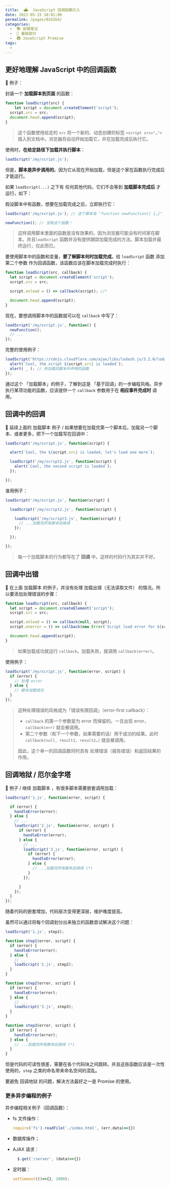 ```yaml
---
title:  ⛴  JavaScript 回调函数引入
date: 2022-05-15 10:01:00
permalink: /pages/0241b4/
categories:
  -  📚 前端笔记
  -  🚶 基础部分
  -  🚇 JavaScript Promise
tags:
  - 
---
```

## 更好地理解 JavaScript 中的回调函数

🌰 例子：

封装一个 **加载脚本到页面** 的函数：
```js
function loadScript(src) {
	let script = document.createElement('script');
  script.src = src;
  document.head.append(script);
}
```

> 这个函数使用给定的 `src` 将一个新的、动态创建的标签 `<script src="…">` 插入到文档中。浏览器将自动开始加载它，并在加载完成后执行它。

使用时，**在给定路径下加载并执行脚本**：
```js
loadScript('/my/script.js');
```

但是，**脚本是异步调用的**。因为它从现在开始加载，但是这个家在函数执行完成后才能运行。

如果 `loadScript(...)` 之下有 任何其他代码，它们不会等到 **加载脚本完成后** 才运行，如下：

假设脚本中有函数，想要在加载完成之后，立即执行它：

```js
loadScript('/my/script.js'); // 这个脚本有 "function newFunction() {…}"

newFunction(); // 没有这个函数！
```

> 这样调用脚本里面的函数是没有效果的。因为浏览器可能没有时间家在脚本。并且`loadScript` 函数并没有提供跟踪加载完成的方法。脚本加载并最终运行，仅此而已。



要使用脚本中的函数和变量，**要了解脚本何时加载完成**。给 `loadScript` 函数 添加第二个参数 作为回调函数，该函数应该在脚本加载完成时执行：

```js
function loadScript(src, callback) {
  let script = document.createElement('script');
  script.src = src;

  script.onload = () => callback(script); //*

  document.head.append(script);
}
```

现在，要想调用脚本中的函数就可以在 `callback` 中写了：

```js
loadScript('/my/script.js', function() {
  newFunction();
  // ...
});
```



完整的使用例子：
```js
loadScript('https://cdnjs.cloudflare.com/ajax/libs/lodash.js/3.2.0/lodash.js', script => {
  alert(`Cool, the script ${script.src} is loaded`);
  alert( _ ); // 所加载的脚本中声明的函数
});
```



通过这个 「加载脚本」的例子，了解到这是 「基于回调」的一步编程风格。异步执行某项功能的函数，应该提供一个 `callback` 参数用于在 **相应事件完成时** 调用。





## 回调中的回调

🌰 延续上面的 加载脚本 例子 / 如果想要在加载完第一个脚本后，加载另一个脚本、或者更多，把下一个加载写在回调中：

```js
loadScript('/my/script.js', function(script) {

  alert(`Cool, the ${script.src} is loaded, let's load one more`);

  loadScript('/my/script2.js', function(script) {
    alert(`Cool, the second script is loaded`);
  });

});
```

谁用例子：

```js
loadScript('/my/script.js', function(script) {

  loadScript('/my/script2.js', function(script) {

    loadScript('/my/script3.js', function(script) {
      // ...加载完所有脚本后继续
    });

  });

});
```

> 每一个加载脚本的行为都写在了 **回调** 中。这样的代码行为其实并不好。



## 回调中出错

🌰 在上面 加载脚本 的例子，并没有处理 加载出错（无法读取文件） 的情况。所以要添加处理错误的步骤：

```js
function loadScript(src, callback) {
  let script = document.createElement('script');
  script.src = src;

  script.onload = () => callback(null, script);
  script.onerror = () => callback(new Error(`Script load error for ${src}`));

  document.head.append(script);
}
```

> 如果加载成功就运行 `callback`。加载失败，就调用 `callback(error)`。

使用例子：
```js
loadScript('/my/script.js', function(error, script) {
  if (error) {
    // 处理 error
  } else {
    // 脚本加载成功
  }
});
```

> 这种处理错误的风格成为「错误有限回调」（error-first callback）：
>
> + `callback` 的第一个参数是为 error 而保留的。一旦出现 error，`callback(err)` 就会被调用。
> + 第二个参数（和下一个参数，如果需要的话）用于成功的结果。此时 `callback(null, result1, result2…)` 就会被调用。
>
> 因此，这个单一的回调函数同时具有 处理错误（报告错误）和返回结果的作用。



## 回调地狱 / 厄尔金字塔



🌰 例子 / 继续 加载脚本 ，有很多脚本需要嵌套调用加载：

```js
loadScript('1.js', function(error, script) {

  if (error) {
    handleError(error);
  } else {
    // ...
    loadScript('2.js', function(error, script) {
      if (error) {
        handleError(error);
      } else {
        // ...
        loadScript('3.js', function(error, script) {
          if (error) {
            handleError(error);
          } else {
            // ...加载完所有脚本后继续 (*)
          }
        });

      }
    });
  }
});
```

随着代码的嵌套增加，代码层次变得更深层，维护难度提高。

虽然可以通过将每个回调划分出来独立的函数尝试解决这个问题：

```js
loadScript('1.js', step1);

function step1(error, script) {
  if (error) {
    handleError(error);
  } else {
    // ...
    loadScript('2.js', step2);
  }
}

function step2(error, script) {
  if (error) {
    handleError(error);
  } else {
    // ...
    loadScript('3.js', step3);
  }
}

function step3(error, script) {
  if (error) {
    handleError(error);
  } else {
    // ...加载完所有脚本后继续 (*)
  }
}
```

但是代码的可读性很差，需要在各个代码块之间跳转。并且这些函数应该是一次性使用的，`step` 之类的命名带来命名空间的混乱。



要避免 回调地狱 的问题，解决方法最好之一是 Promise 的使用。



### 更多异步编程的例子

异步编程相关例子（回调函数）：

* fs 文件操作：

  ```js
  require('fs').readFile('./index.html', (err,data)=>{})
  ```

* 数据库操作；

* AJAX 请求：

  ```js
    $.get('/server', (data)=>{})
  ```

* 定时器：

  ```js
  setTimeout(()=>{}, 2000);
  ```

  